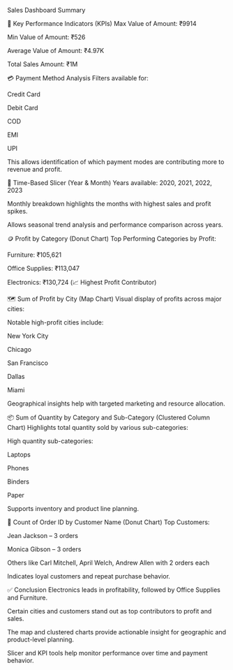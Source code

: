 Sales Dashboard Summary

🧮 Key Performance Indicators (KPIs)
Max Value of Amount: ₹9914

Min Value of Amount: ₹526

Average Value of Amount: ₹4.97K

Total Sales Amount: ₹1M

💳 Payment Method Analysis
Filters available for:

Credit Card

Debit Card

COD

EMI

UPI

This allows identification of which payment modes are contributing more to revenue and profit.

📅 Time-Based Slicer (Year & Month)
Years available: 2020, 2021, 2022, 2023

Monthly breakdown highlights the months with highest sales and profit spikes.

Allows seasonal trend analysis and performance comparison across years.

🪙 Profit by Category (Donut Chart)
Top Performing Categories by Profit:

Furniture: ₹105,621

Office Supplies: ₹113,047

Electronics: ₹130,724 (📈 Highest Profit Contributor)

🗺️ Sum of Profit by City (Map Chart)
Visual display of profits across major cities:

Notable high-profit cities include:

New York City

Chicago

San Francisco

Dallas

Miami

Geographical insights help with targeted marketing and resource allocation.

📦 Sum of Quantity by Category and Sub-Category (Clustered Column Chart)
Highlights total quantity sold by various sub-categories:

High quantity sub-categories:

Laptops

Phones

Binders

Paper

Supports inventory and product line planning.

👥 Count of Order ID by Customer Name (Donut Chart)
Top Customers:

Jean Jackson – 3 orders

Monica Gibson – 3 orders

Others like Carl Mitchell, April Welch, Andrew Allen with 2 orders each

Indicates loyal customers and repeat purchase behavior.

✅ Conclusion
Electronics leads in profitability, followed by Office Supplies and Furniture.

Certain cities and customers stand out as top contributors to profit and sales.

The map and clustered charts provide actionable insight for geographic and product-level planning.

Slicer and KPI tools help monitor performance over time and payment behavior.
